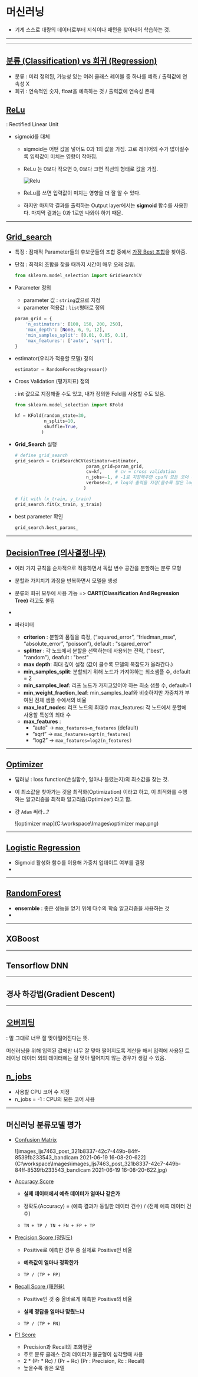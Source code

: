 # 머신러닝

- 기계 스스로 대량의 데이터로부터 지식이나 패턴을 찾아내어 학습하는 것.

---

---

## <u>분류 (Classification) vs 회귀 (Regression)</u>

- 분류 : 미리 정의된, 가능성 있는 여러 클래스 레이블 중 하나를 예측 / 출력값에 연속성 X
- 회귀 : 연속적인 숫자, float을 예측하는 것 / 출력값에 연속성 존재



## <u>ReLu</u>

: Rectified Linear Unit

- sigmoid를 대체

  - sigmoid는 어떤 값을 넣어도 0과 1의 값을 가짐. 고로 레이어의 수가 많아질수록 입력값이 미치는 영향이 작아짐.

  - ReLu 는 0보다 작으면 0, 0보다 크면 직선의 형태로 값을 가짐.

    ![Relu](C:\workspace\Images\Relu.png)

  - ReLu를 쓰면 입력값이 미치는 영향을 더 잘 알 수 있다.

  - 하지만 마지막 결과를 출력하는 Output layer에서는 **sigmoid** 함수를 사용한다. 마지막 결과는 0과 1로만 나와야 하기 때문.

    

---

## <u>Grid_search</u>

- 특징 : 잠재적 Parameter들의 후보군들의 조합 중에서 <u>가장 Best 조합</u>을 찾아줌.

- 단점 : 최적의 조합을 찾을 때까지 시간이 매우 오래 걸림.

  ```python
  from sklearn.model_selection import GridSearchCV
  ```

- Parameter 정의 

  - parameter 값 : `string`값으로 지정
  - parameter 적용값 : `list`형태로 정의

  ```python
  param_grid = {
      'n_estimators': [100, 150, 200, 250],
      'max_depth': [None, 6, 9, 12],
      'min_samples_split': [0.01, 0.05, 0.1],
      'max_features': ['auto', 'sqrt'],
  }
  ```

- estimator(우리가 적용할 모델) 정의

  ```python
  estimator = RandomForestRegressor()
  ```

- Cross Validation (평가지표) 정의

  : int 값으로 지정해줄 수도 있고, 내가 정의한 Fold를 사용할 수도 있음.

  ```python
  from sklearn.model_selection import KFold
  
  kf = KFold(random_state=30,
             n_splits=10,
             shuffle=True,
            )
  ```

- **Grid_Search** 실행

  ```python
  # define grid_search
  grid_search = GridSearchCV(estimator=estimator, 
                             param_grid=param_grid, 
                             cv=kf, 	# cv = cross validation
                             n_jobs=-1, # -1로 지정해주면 cpu의 모든 코어 사용
                             verbose=2, # log의 출력을 지정(클수록 많은 log 출력)
                            )
  
  # fit with (x_train, y_train)
  grid_search.fit(x_train, y_train)
  ```

- best parameter 확인

  ```python
  grid_search.best_params_
  ```

---


## <u>DecisionTree (의사결정나무)</u>

- 여러 가지 규칙을 순차적으로 적용하면서 독립 변수 공간을 분할하는 분류 모형
- 분할과 가지치기 과정을 반복하면서 모델을 생성
- 분류와 회귀 모두에 사용 가능 => **CART(Classification And Regression Tree)** 라고도 불림
- 
- 파라미터

  - **criterion** : 분할의 품질을 측정, (“squared_error”, “friedman_mse”, “absolute_error”, “poisson”), default : "sqared_error"
  - **splitter** : 각 노드에서 분할을 선택하는데 사용되는 전략, ("best", "random"), deafult : "best"
  - **max depth**: 최대 깊이 설정 (값이 클수록 모델의 복잡도가 올라간다.)
  - **min_samples_split**: 분할되기 위해 노드가 가져야하는 최소샘플 수, default = 2
  - **min_samples_leaf**: 리프 노드가 가지고있어야 하는 최소 샘플 수, default=1
  - **min_weight_fraction_leaf**: min_samples_leaf와 비슷하지만 가중치가 부여된 전체 샘플 수에서의 비율 
  - **max_leaf_nodes**: 리프 노드의 최대수 max_features: 각 노드에서 분할에 사용할 특성의 최대 수
  - **max_features** : 
    - “auto" -> `max_features=n_features`  (default)
    - “sqrt” -> `max_features=sqrt(n_features)`
    - “log2” -> `max_features=log2(n_features)`

---

## <u>Optimizer</u>

- 딥러닝 : loss function(손실함수, 얼마나 틀렸는지)의 최소값을 찾는 것.

- 이 최소값을 찾아가는 것을 최적화(Optimization) 이라고 하고, 이 최적화를 수행하는 알고리즘을 최적화 알고리즘(Optimizer) 라고 함.

- 걍 `Adam` 써라...?

  ![optimizer map](C:\workspace\Images\optimizer map.png)

---

## <u>Logistic Regression</u>

- Sigmoid 활성화 함수를 이용해 가중치 업데이트 여부를 결정
- 



---

## <u>RandomForest</u>

- **ensemble** : 좋은 성능을 얻기 위해 다수의 학습 알고리즘을 사용하는 것
- 





---

## XGBoost





---

## Tensorflow DNN





---

## 경사 하강법(Gradient Descent)





---

## <u>오버피팅</u>

: 말 그대로 너무 잘 맞아떨어진다는 뜻.

머신러닝을 위해 입력된 값에만 너무 잘 맞아 떨어지도록 계산을 해서 입력에 사용된 트레이닝 데이터 외의 데이터에는 잘 맞아 떨어지지 않는 경우가 생길 수 있음.



## <u>n_jobs</u>

- 사용할 CPU 코어 수 지정
- n_jobs = -1 : CPU의 모든 코어 사용

---

## 머신러닝 분류모델 평가

- <u>Confusion Matrix</u>

  ![images_ljs7463_post_321b8337-42c7-449b-84ff-8539fb233543_bandicam 2021-06-19 16-08-20-622](C:\workspace\Images\images_ljs7463_post_321b8337-42c7-449b-84ff-8539fb233543_bandicam 2021-06-19 16-08-20-622.jpg)

  

- <u>Accuracy Score</u>

  + **실제 데이터에서 예측 데이터가 얼마나 같은가**

  + 정확도(Accuracy) = (예측 결과가 동일한 데이터 건수) / (전체 예측 데이터 건수)

  + `TN + TP / TN + FN + FP + TP`

    

- <u>Precision Score (정밀도)</u>

  + Positive로 예측한 경우 중 실제로 Positive인 비율

  + **예측값이 얼마나 정확한가**

  + `TP / (TP + FP)`

    

- <u>Recall Score (재현율)</u>

  - Positive인 것 중 올바르게 예측한 Positive의 비율 
  - **실제 정답을 얼마나 맞췄느냐**

  - `TP / (TP + FN)`

    

- <u>F1 Score</u>

  - Precision과 Recall의 조화평균
  - 주로 분류 클래스 간의 데이터가 불균형이 심각할때 사용
  - 2 * (Pr * Rc) / (Pr + Rc)      (Pr : Precision, Rc : Recall)
  - 높을수록 좋은 모델
